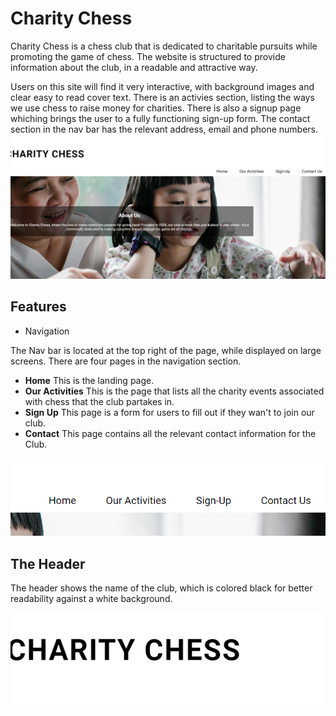 # Charity Chess

Charity Chess is a chess club that is dedicated to charitable pursuits while promoting the game of chess. The website is structured to provide information about the club, in a readable and attractive way. 

Users on this site will find it very interactive, with background images and clear easy to read cover text. There is an activies section, listing the ways we use chess to raise money for charities. There is also a signup page whiching brings the user to a fully functioning sign-up form. The contact section in the nav bar has the relevant address, email and phone numbers. 
![alt text](image-3.png)
## Features

* Navigation 

The Nav bar is located at the top right of the page, while displayed on large screens. There are four pages in the navigation section. 

+ **Home** This is the landing page. 
+ **Our Activities** This is the page that lists all the charity events associated with chess that the club partakes in. 
+ **Sign Up** This page is a form for users to fill out if they wan't to join our club. 
+ **Contact** This page contains all the relevant contact information for the Club. 

![alt text](image-4.png)
## The Header 

The header shows the name of the club, which is colored black for better readability against a white background. 

![alt text](image-5.png)

